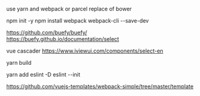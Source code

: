 use yarn and webpack or parcel 
replace of
bower


npm init -y
npm install webpack webpack-cli --save-dev



https://github.com/buefy/buefy/
https://buefy.github.io/documentation/select

vue cascader
https://www.iviewui.com/components/select-en


yarn build

yarn add eslint -D
eslint --init


https://github.com/vuejs-templates/webpack-simple/tree/master/template